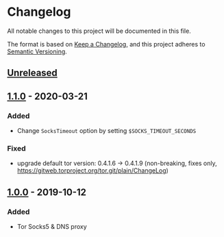 # Changelog
All notable changes to this project will be documented in this file.

The format is based on [Keep a Changelog](https://keepachangelog.com/en/1.0.0/),
and this project adheres to [Semantic Versioning](https://semver.org/spec/v2.0.0.html).

## [Unreleased]

## [1.1.0] - 2020-03-21
### Added
- Change `SocksTimeout` option by setting `$SOCKS_TIMEOUT_SECONDS`

### Fixed
- upgrade default tor version: 0.4.1.6 -> 0.4.1.9
  (non-breaking, fixes only, https://gitweb.torproject.org/tor.git/plain/ChangeLog)

## [1.0.0] - 2019-10-12
### Added
- Tor Socks5 & DNS proxy

[Unreleased]: https://github.com/fphammerle/docker-tor-proxy/compare/v1.1.0...HEAD
[1.1.0]: https://github.com/fphammerle/docker-tor-proxy/compare/1.0.0...v1.1.0
[1.0.0]: https://github.com/fphammerle/docker-tor-proxy/releases/tag/1.0.0
